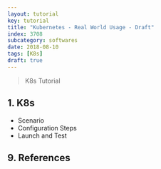 ```yaml
---
layout: tutorial
key: tutorial
title: "Kubernetes - Real World Usage - Draft"
index: 3708
subcategory: softwares
date: 2018-08-10
tags: [K8s]
draft: true
---
```


> K8s Tutorial

## 1. K8s
* Scenario
* Configuration Steps
* Launch and Test


## 9. References
